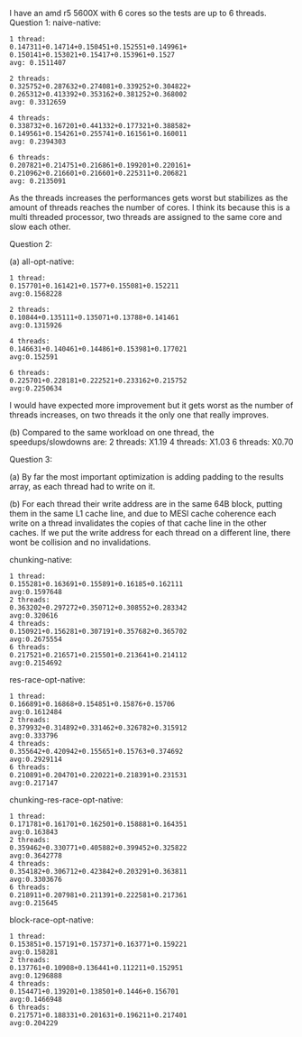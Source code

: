 I have an amd r5 5600X with 6 cores so the tests are up to 6 threads.
Question 1:
naive-native:

	1 thread:
	0.147311+0.14714+0.150451+0.152551+0.149961+
	0.150141+0.153021+0.15417+0.153961+0.1527
	avg: 0.1511407
	
	2 threads:
	0.325752+0.287632+0.274081+0.339252+0.304822+
	0.265312+0.413392+0.353162+0.381252+0.368002
	avg: 0.3312659
	
	4 threads:
	0.338732+0.167201+0.441332+0.177321+0.388582+
	0.149561+0.154261+0.255741+0.161561+0.160011
	avg: 0.2394303
	
	6 threads:
	0.207821+0.214751+0.216861+0.199201+0.220161+
	0.210962+0.216601+0.216601+0.225311+0.206821
	avg: 0.2135091
	
As the threads increases the performances gets worst but stabilizes as the amount of threads reaches the number of cores.
I think its because this is a multi threaded processor, two threads are assigned to the same core and slow each other.

Question 2:

(a) 
all-opt-native:

	1 thread:
	0.157701+0.161421+0.1577+0.155081+0.152211
	avg:0.1568228
	
	2 threads:
	0.10844+0.135111+0.135071+0.13788+0.141461
	avg:0.1315926
	
	4 threads:
	0.146631+0.140461+0.144861+0.153981+0.177021
	avg:0.152591
	
	6 threads:
	0.225701+0.228181+0.222521+0.233162+0.215752
	avg:0.2250634
	
I would have expected more improvement but it gets worst as the number of threads increases,
on two threads it the only one that really improves.

(b)
Compared to the same workload on one thread, the speedups/slowdowns are:
	2 threads: X1.19
	4 threads: X1.03
	6 threads: X0.70

Question 3:

(a)
By far the most important optimization is adding padding to the results array, as each thread
had to write on it.

(b)
For each thread their write address are in the same 64B block,  putting them in the same L1 cache line, and due to MESI cache coherence each write on a thread invalidates the copies of that cache line in the other caches. If we put the write address for each thread on a different line, there 
wont be collision and no invalidations.

chunking-native:

	1 thread:
	0.155281+0.163691+0.155891+0.16185+0.162111
	avg:0.1597648
	2 threads:
	0.363202+0.297272+0.350712+0.308552+0.283342
	avg:0.320616
	4 threads:
	0.150921+0.156281+0.307191+0.357682+0.365702
	avg:0.2675554
	6 threads:
	0.217521+0.216571+0.215501+0.213641+0.214112
	avg:0.2154692
res-race-opt-native:

	1 thread:
	0.166891+0.16868+0.154851+0.15876+0.15706
	avg:0.1612484
	2 threads:
	0.379932+0.314892+0.331462+0.326782+0.315912
	avg:0.333796
	4 threads:
	0.355642+0.420942+0.155651+0.15763+0.374692
	avg:0.2929114
	6 threads:
	0.210891+0.204701+0.220221+0.218391+0.231531
	avg:0.217147
chunking-res-race-opt-native:

	1 thread:
	0.171781+0.161701+0.162501+0.158881+0.164351
	avg:0.163843
	2 threads: 
	0.359462+0.330771+0.405882+0.399452+0.325822
	avg:0.3642778
	4 threads:
	0.354182+0.306712+0.423842+0.203291+0.363811
	avg:0.3303676
	6 threads:
	0.218911+0.207981+0.211391+0.222581+0.217361
	avg:0.215645
block-race-opt-native:

	1 thread:
	0.153851+0.157191+0.157371+0.163771+0.159221
	avg:0.158281
	2 threads:
	0.137761+0.10908+0.136441+0.112211+0.152951
	avg:0.1296888
	4 threads:
	0.154471+0.139201+0.138501+0.1446+0.156701
	avg:0.1466948
	6 threads:
	0.217571+0.188331+0.201631+0.196211+0.217401
	avg:0.204229
